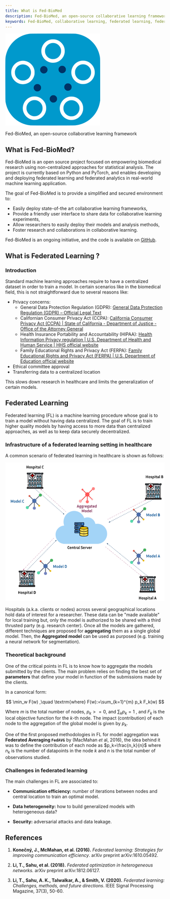 ```yaml
---
title: What is Fed-BioMed
description: Fed-BioMed, an open-source collaborative learning framework
keywords: Fed-BioMed, collaborative learning, federated learning, federated analytics
---
```



![fedbiomed-logo](../assets/img/fedbiomed-logo.png#img-sm)

Fed-BioMed, an open-source collaborative learning framework

## What is Fed-BioMed?

Fed-BioMed is an open source project focused on empowering biomedical research using non-centralized approaches for statistical analysis. 
The project is currently based on Python and PyTorch, and enables developing and deploying federated learning and federated analytics in real-world machine learning application. 

The goal of Fed-BioMed is to provide a simplified and secured environment to:

- Easily deploy state-of-the art collaborative learning frameworks, 
- Provide a friendly user interface to share data for collaborative learning experiments,
- Allow researchers to easily deploy their models and analysis methods,
- Foster research and collaborations in collaborative learning.

Fed-BioMed is an ongoing initiative, and the code is available on [GitHub](https://github.com/fedbiomed/fedbiomed).


## What is Federated Learning ?
<!--
TODO: shorten this section about FL
-->
### Introduction 

Standard machine learning approaches require to have a centralized dataset in order to train a model. In certain scenarios like in the biomedical field, this is not straightforward due to several reasons like:

* Privacy concerns:
    * General Data Protection Regulation (GDPR): [General Data Protection Regulation (GDPR) – Official Legal Text](https://gdpr-info.eu/)
    * Californian Consumer Privacy Act (CCPA): [California Consumer Privacy Act (CCPA) | State of California - Department of Justice - Office of the Attorney General](https://oag.ca.gov/privacy/ccpa)
    * Health Insurance Portability and Accountability (HIPAA): [Health Information Privacy regulation | U.S. Department of Health and Human Service | HHS official website](https://www.cdc.gov/phlp/publications/topic/hipaa.html)
    * Family Educational Rights and Privacy Act (FERPA): [Family Educational Rights and Privacy Act (FERPA) | U.S. Department of Education official website](https://www2.ed.gov/policy/gen/guid/fpco/ferpa/index.html)
* Ethical committee approval
* Transferring data to a centralized location

This slows down research in healthcare and limits the generalization of certain models.

## Federated Learning

Federated learning (FL) is a machine learning procedure whose goal is to train a model without having data centralized. The goal of FL is to train higher quality models by having access to more data than centralized approaches, as well as to keep data securely decentralized. 

### Infrastructure of a federated learning setting in healthcare

A common scenario of federated learning in healthcare is shown as follows:

![fl-in-health-care](../assets/img/fl-graph.png#img-centered-md)

Hospitals (a.k.a. clients or nodes) across several geographical locations hold data of interest for a researcher. These data can be "made available" for local training but, only the model is authorized to be shared with a third thrusted party (e.g. research center). Once all the models are gathered, different techniques are proposed for **aggregating** them as a single global model. Then, the **Aggregated model** can be used as purposed (e.g. training a neural network for segmentation).

### Theoretical background

One of the critical points in FL is to know how to aggregate the models submitted by the clients. The main problem relies on finding the best set of **parameters** that define your model in function of the submissions made by the clients.

In a canonical form:

$$
\min_w F(w) ,\quad \textrm{where} F(w):=\sum_{k=1}^{m} p_k F_k(w)
$$

Where $m$ is the total number of nodes, $p_k>=0$, and $\sum_k p_k=1$ , and $F_k$ is the local objective function for the $k$-th node. The impact (contribution) of each node to the aggregation of the global model is given by $p_k$.

One of the first proposed methodologies in FL for model aggregation was **Federated Averaging `FedAVG`** by (MacMahan _et_ al, 2016), the idea behind it was to define the contribution of each node as $p_k=\frac{n_k}{n}$ where $n_k$ is the number of datapoints in the node $k$ and $n$ is the total number of observations studied.

### Challenges in federated learning

The main challenges in FL are associated to:

- **Communication efficiency:** number of iterations between nodes and central location to train an optimal model.

- **Data heterogeneity:** how to build generalized models with heterogeneous data?

- **Security:** adversarial attacks and data leakage.

## References

1. **Konečný, J., McMahan, et al. (2016).** *Federated learning: Strategies for improving communication efficiency*. arXiv preprint arXiv:1610.05492.

2. **Li, T., Sahu, et al. (2018).** *Federated optimization in heterogeneous networks.* arXiv preprint arXiv:1812.06127.

3. **Li, T., Sahu, A. K., Talwalkar, A., & Smith, V. (2020).** *Federated learning: Challenges, methods, and future directions*. IEEE Signal Processing Magazine, 37(3), 50-60.
